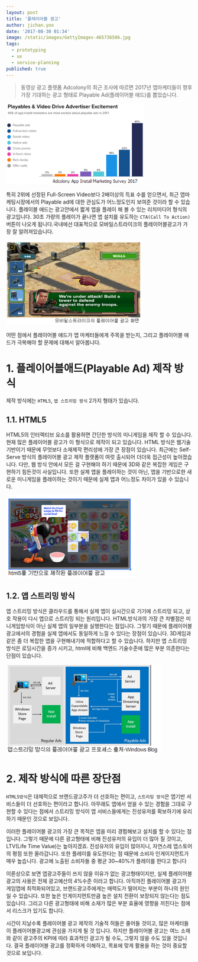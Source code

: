 ```yaml
---
layout: post
title: '플레이어블 광고'
author: jichan.yoo
date: '2017-08-30 01:34'
image: /static/images/GettyImages-465736506.jpg
tags:
  - prototyping
  - ux
  - service-planning
published: true
---
```

> 동영상 광고 플랫폼 Adcolony의 최근 조사에 따르면 2017년 앱마케터들이
> 향후 가장 기대하는 광고 형태로 Playable Ad(플레이어블 애드)를 뽑았습니다.

![](/static/images/0b302475-adeb-4186-9df3-2e234d7fffa72017082918.png)


특히 2위에 선정된 Full-Screen Video보다 2배이상의 득표 수를 얻으면서, 최근 앱마케팅시장에서의 Playable ad에 대한 관심도가 어느정도인지 보여준 것이라 할 수 있습니다.
플레이블 애드는 광고안에서 짧게 앱을 플레이 해 볼 수 있는 리치미디어 형식의 광고입니다. 30초 가량의 플레이가 끝나면 앱 설치를 유도하는 ```CTA(Call To Action)```버튼이 나오게 됩니다.국내에선 대표적으로 모바일스트라이크의 플레이어블광고가 가장 잘 알려져있습니다.

![](/static/images/567e22e2-6b85-42af-ad8f-fabd8ac29c992017082918.png)


어떤 점에서 플레이어블 애드가 앱 마케터들에게 주목을 받는지, 그리고 플레이어블 애드가 극복해야 할 문제에 대해서 알아봅니다.

# 1. 플레이어블애드(Playable Ad) 제작 방식
제작 방식에는 ```HTML5```, ```앱 스트리밍 방식``` 2가지 형태가 있습니다.

## 1.1. HTML5
HTML5의 인터렉티브 요소를 활용하면 간단한 방식의 미니게임을 제작 할 수 있습니다.
현재 많은 플레이어블 광고가 이 형식으로 제작이 되고 있습니다.
HTML 방식은 웹기술 기반이기 때문에 무엇보다 소재제작 편리성에 가장 큰 장점이 있습니다.
최근에는 Self-Serve 방식의 플레이어블 광고 제작 플랫폼이 여럿 출시되어 더더욱 접근성이 높아졌습니다.
다만, 웹 방식 안에서 모든 걸 구현해야 하기 때문에 3D와 같은 복잡한 게임은 구현하기 힘든것이 사실입니다.
또한 실제 앱을 플레이하는 것이 아닌, 앱을 기반으로한 새로운 미니게임을 플레이하는 것이기 때문에
실제 앱과 어느정도 차이가 있을 수 있습니다.

![](/static/images/249a20c1-19f8-4272-a431-2f8b006dd0da2017082918.png)

## 1.2. 앱 스트리밍 방식
앱 스트리밍 방식은 클라우드를 통해서 실제 앱이 실시간으로 기기에 스트리밍 되고, 상호 작용이 다시 앱으로 스트리밍 되는 원리입니다.
HTML방식과의 가장 큰 차별점은 미니게임방식이 아닌 실제 앱의 일부분을 실행한다는 점입니다.
그렇기 때문에 플레이어블광고에서의 경험을 실제 앱에서도 동일하게 느낄 수 있다는 장점이 있습니다.
3D게임과 같은 좀 더 복잡한 앱을 구현해내기에 적합하다고 할 수 있습니다.
하지만 앱 스트리밍 방식은 로딩시간을 증가 시키고, html에 비해 백엔드 기술수준에 많은 부분 의존한다는 단점이 있습니다.

![](/static/images/ebf329aa-fa89-40bd-84e5-d18907d642c92017082918.png)

# 2. 제작 방식에 따른 장단점
```HTML5방식```은 대체적으로 브랜드광고주가 더 선호하는 편이고, ```스트리밍 방식```은 앱기반 서비스들이 더 선호하는 편이라고 합니다. 아무래도 앱에서 얻을 수 있는 경험을 그대로 구현할 수 있다는 점에서 스트리밍 방식이 앱 서비스들에게는 진성유저를 확보하기에 유리하기 때문인 것으로 보입니다.

이러한 플레이어블 광고의 가장 큰 목적은 앱을 미리 경험해보고 설치를 할 수 있다는 점입니다.
그렇기 때문에 다른 광고형태에 비해 진성유저의 유입이 더 많아 질 것이고, LTV(Life Time Value)는 높아지겠죠. 진성유저의 유입이 많아지니, 자연스레 앱스토어의 평점 또한 올라갑니다.
또한 플레이를 유도한다는 점 때문에 소비자 인게이지먼트가 매우 높습니다. 광고에 노출된 소비자들 중 평균 30~40%가 플레이를 한다고 합니다

이론상으로 보면 앱광고주들이 쓰지 않을 이유가 없는 광고형태이지만, 실제 플레이어블 광고의 사용은 전체 광고예산의 4%수준 이라고 합니다.
아직까진 플레이어블 광고가 게임앱에 최적화되어있고, 브랜드광고주에게는 매력도가 떨어지는 부분이 하나의 원인 일 수 있습니다.
또한 높은 인게이지먼트만큼 높은 설치 전환이 보장되지 않는다는 점도 있습니다. 그리고 다른 광고형태에 비해 소재가 많은 부분 효율에 영향을 끼친다는 점에서 리스크가 있기도 합니다.

시간이 지날수록 플레이어블 광고 제작의 기술적 허들은 줄어들 것이고, 많은 마케터들이 플레이어블광고에 관심을 가지게 될 것 입니다.
하지만 플레이어블 광고는 여느 소재와 같이 광고주의 KPI에 따라 효과적인 광고가 될 수도, 그렇지 않을 수도 있을 것입니다.
결국 플레이어블 광고를 정확하게 이해하고, 목표에 맞게 활용을 하는 것이 중요할 것으로 보입니다.
